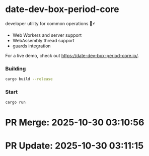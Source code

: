 # date-dev-box-period-core
developer utility for common operations 🦀⚡

- Web Workers and server support
- WebAssembly thread support
- guards integration

For a live demo, check out https://date-dev-box-period-core.io/.

### Building
```bash
cargo build --release
```

### Start
```bash
cargo run
```


# PR Merge: 2025-10-30 03:10:56

# PR Update: 2025-10-30 03:11:15
